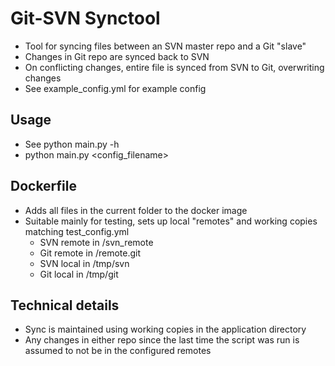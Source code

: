# Git-SVN Synctool
- Tool for syncing files between an SVN master repo and a Git "slave"
- Changes in Git repo are synced back to SVN
- On conflicting changes, entire file is synced from SVN to Git, overwriting changes
- See example_config.yml for example config

## Usage
- See python main.py -h
- python main.py <config_filename>

## Dockerfile
- Adds all files in the current folder to the docker image
- Suitable mainly for testing, sets up local "remotes" and working copies matching test_config.yml
    - SVN remote in /svn_remote
    - Git remote in /remote.git
    - SVN local in /tmp/svn
    - Git local in /tmp/git

## Technical details
- Sync is maintained using working copies in the application directory
- Any changes in either repo since the last time the script was run is assumed to not be in the configured remotes
